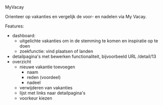 MyVacay

Orienteer op vakanties en vergelijk de voor- en nadelen via My Vacay.

Features:
- dashboard:
	- uitgelichte vakanties om in de stemming te komen en inspiratie op te doen
	- zoekfunctie: vind plaatsen of landen
- detailpagina's met bewerken functionaliteit, bijvoorbeeld URL /detail/13
- overzicht
	- nieuwe vakantie toevoegen
		- naam
		- reden (voordeel)
		- nadeel
	- verwijderen van vakanties
	- lijst met links naar detailpagina's
	- voorkeur kiezen
